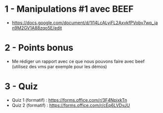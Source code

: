 # 1 - Manipulations  #1 avec BEEF
- https://docs.google.com/document/d/1I14LcALyjFL2AxvkfPVobv7wp_jan9M2GV1A88zqo5E/edit

# 2 - Points bonus
- Me rédiger un rapport avec ce que nous pouvons faire avec beef (utilisez des vms par exemple pour les démos)

# 3 - Quiz
- Quiz 1 (formatif) : https://forms.office.com/r/3F4NpjxkTn
- Quiz 2 (formatif) : https://forms.office.com/r/cEp6LVDvJU
